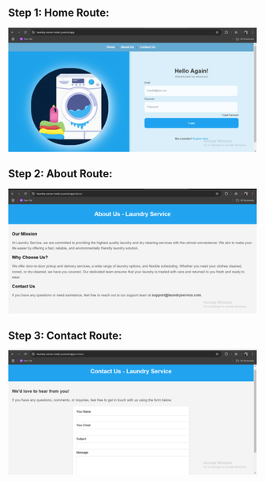 ## Step 1: Home Route:
![alt text](<Screenshot 2024-12-20 195832.png>)

## Step 2: About Route:
![alt text](<Screenshot 2024-12-20 195917.png>)

## Step 3: Contact Route:
![alt text](<Screenshot 2024-12-20 195956.png>)